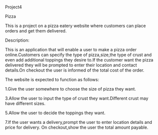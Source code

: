  Project4
 
 Pizza
 
This is a project on a pizza eatery website where customers can place orders and get them delivered.

Description:
  
  This is an application that will enable a user to make a pizza order online.Customers can specify the type of pizza,size,the type of crust and even add additional toppings they desire to.If the customer want the pizza delivered they will be prompted to enter their location and contact details.On checkout the user is informed of the total cost of the order.

 The website is expected to function as follows:

1.Give the user somewhere to choose the size of pizza they want.


3.Allow the user to input the type of crust they want.Different crust may have different sizes.


5.Allow the user to decide the toppings they want.


7.If the user wants a delivery,prompt the user to enter location details and price for delivery.
On checkout,show the user the total amount payable.
